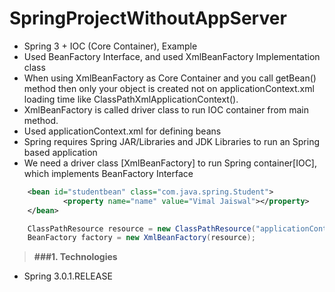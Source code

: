 # SpringProjectWithoutAppServer

* Spring 3 + IOC (Core Container), Example
* Used BeanFactory Interface, and used XmlBeanFactory Implementation class
* When using XmlBeanFactory as Core Container and you call getBean() method then only your object is created
  not on applicationContext.xml loading time like ClassPathXmlApplicationContext().
* XmlBeanFactory is called driver class to run IOC container from main method.
* Used applicationContext.xml for defining beans
* Spring requires Spring JAR/Libraries and JDK Libraries to run an Spring based application 
* We need a driver class [XmlBeanFactory] to run Spring container[IOC], which implements BeanFactory Interface

```XML
 	<bean id="studentbean" class="com.java.spring.Student">  
    		<property name="name" value="Vimal Jaiswal"></property>  
  	</bean>
```

```java
	ClassPathResource resource = new ClassPathResource("applicationContext.xml");
 	BeanFactory factory = new XmlBeanFactory(resource);
```

> **###1. Technologies**
* Spring 3.0.1.RELEASE
